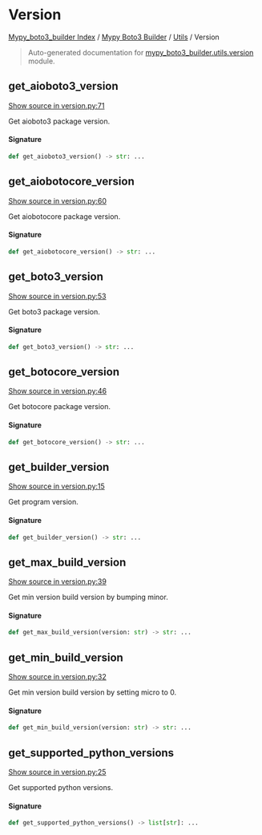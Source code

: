 # Version

[Mypy_boto3_builder Index](../../README.md#mypy_boto3_builder-index) / [Mypy Boto3 Builder](../index.md#mypy-boto3-builder) / [Utils](./index.md#utils) / Version

> Auto-generated documentation for [mypy_boto3_builder.utils.version](https://github.com/youtype/mypy_boto3_builder/blob/main/mypy_boto3_builder/utils/version.py) module.

## get_aioboto3_version

[Show source in version.py:71](https://github.com/youtype/mypy_boto3_builder/blob/main/mypy_boto3_builder/utils/version.py#L71)

Get aioboto3 package version.

#### Signature

```python
def get_aioboto3_version() -> str: ...
```



## get_aiobotocore_version

[Show source in version.py:60](https://github.com/youtype/mypy_boto3_builder/blob/main/mypy_boto3_builder/utils/version.py#L60)

Get aiobotocore package version.

#### Signature

```python
def get_aiobotocore_version() -> str: ...
```



## get_boto3_version

[Show source in version.py:53](https://github.com/youtype/mypy_boto3_builder/blob/main/mypy_boto3_builder/utils/version.py#L53)

Get boto3 package version.

#### Signature

```python
def get_boto3_version() -> str: ...
```



## get_botocore_version

[Show source in version.py:46](https://github.com/youtype/mypy_boto3_builder/blob/main/mypy_boto3_builder/utils/version.py#L46)

Get botocore package version.

#### Signature

```python
def get_botocore_version() -> str: ...
```



## get_builder_version

[Show source in version.py:15](https://github.com/youtype/mypy_boto3_builder/blob/main/mypy_boto3_builder/utils/version.py#L15)

Get program version.

#### Signature

```python
def get_builder_version() -> str: ...
```



## get_max_build_version

[Show source in version.py:39](https://github.com/youtype/mypy_boto3_builder/blob/main/mypy_boto3_builder/utils/version.py#L39)

Get min version build version by bumping minor.

#### Signature

```python
def get_max_build_version(version: str) -> str: ...
```



## get_min_build_version

[Show source in version.py:32](https://github.com/youtype/mypy_boto3_builder/blob/main/mypy_boto3_builder/utils/version.py#L32)

Get min version build version by setting micro to 0.

#### Signature

```python
def get_min_build_version(version: str) -> str: ...
```



## get_supported_python_versions

[Show source in version.py:25](https://github.com/youtype/mypy_boto3_builder/blob/main/mypy_boto3_builder/utils/version.py#L25)

Get supported python versions.

#### Signature

```python
def get_supported_python_versions() -> list[str]: ...
```
